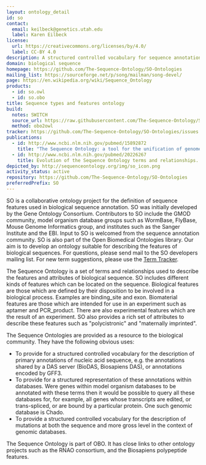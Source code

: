 ```yaml
---
layout: ontology_detail
id: so
contact:
  email: keilbeck@genetics.utah.edu
  label: Karen Eilbeck
license:
  url: https://creativecommons.org/licenses/by/4.0/
  label: CC-BY 4.0
description: A structured controlled vocabulary for sequence annotation, for the exchange of annotation data and for the description of sequence objects in databases.
domain: biological sequence
homepage: https://github.com/The-Sequence-Ontology/SO-Ontologies
mailing_list: https://sourceforge.net/p/song/mailman/song-devel/
page: https://en.wikipedia.org/wiki/Sequence_Ontology
products:
  - id: so.owl
  - id: so.obo
title: Sequence types and features ontology
build:
  notes: SWITCH
  source_url: https://raw.githubusercontent.com/The-Sequence-Ontology/SO-Ontologies/master/so.obo
  method: obo2owl
tracker: https://github.com/The-Sequence-Ontology/SO-Ontologies/issues
publications:
  - id: http://www.ncbi.nlm.nih.gov/pubmed/15892872
    title: "The Sequence Ontology: a tool for the unification of genome annotations."
  - id: http://www.ncbi.nlm.nih.gov/pubmed/20226267
    title: Evolution of the Sequence Ontology terms and relationships.
depicted_by: http://sequenceontology.org/img/so_icon.png
activity_status: active
repository: https://github.com/The-Sequence-Ontology/SO-Ontologies
preferredPrefix: SO
---
```


SO is a collaborative ontology project for the definition of sequence features used in biological sequence annotation. SO was initially developed by the Gene Ontology Consortium. Contributors to SO include the GMOD community, model organism database groups such as WormBase, FlyBase, Mouse Genome Informatics group, and institutes such as the Sanger Institute and the EBI. Input to SO is welcomed from the sequence annotation community. SO is also part of the Open Biomedical Ontologies library. Our aim is to develop an ontology suitable for describing the features of biological sequences. For questions, please send mail to the SO developers mailing list. For new term suggestions, please use the [Term Tracker](https://github.com/The-Sequence-Ontology/SO-Ontologies/issues).

 The Sequence Ontology is a set of terms and relationships used to describe the features and attributes of biological sequence. SO includes different kinds of features which can be located on the sequence. Biological features are those which are defined by their disposition to be involved in a biological process. Examples are binding_site and exon. Biomaterial features are those which are intended for use in an experiment such as aptamer and PCR_product. There are also experimental features which are the result of an experiment. SO also provides a rich set of attributes to describe these features such as "polycistronic" and "maternally imprinted".

The Sequence Ontologies are provided as a resource to the biological community. They have the following obvious uses:

 * To provide for a structured controlled vocabulary for the description of primary annotations of nucleic acid sequence, e.g. the annotations shared by a DAS server (BioDAS, Biosapiens DAS), or annotations encoded by GFF3.
 * To provide for a structured representation of these annotations within databases. Were genes within model organism databases to be annotated with these terms then it would be possible to query all these databases for, for example, all genes whose transcripts are edited, or trans-spliced, or are bound by a particular protein. One such genomic database is Chado.
 * To provide a structured controlled vocabulary for the description of mutations at both the sequence and more gross level in the context of genomic databases.

The Sequence Ontology is part of OBO. It has close links to other ontology projects such as the RNAO consortium, and the Biosapiens polypeptide features.
